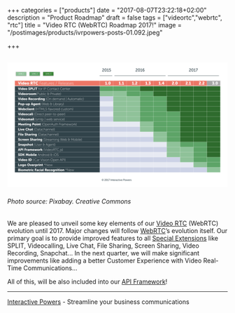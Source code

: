 +++
categories = ["products"]
date = "2017-08-07T23:22:18+02:00"
description = "Product Roadmap"
draft = false
tags = ["videortc","webrtc", "rtc"]
title = "Video RTC (WebRTC) Roadmap 2017!"
image = "/postimages/products/ivrpowers-posts-01.092.jpeg"

+++

![VideoRTC roadmap](/postimages/products/roamdap-videortc-webrtc-2017.png)
------------
###### Photo source: Pixabay. Creative Commons

We are pleased to unveil some key elements of our [Video RTC](http://blog.ivrpowers.com/post/products/video-rtc/) (WebRTC) evolution until 2017.  Major changes will follow [WebRTC](http://blog.ivrpowers.com/post/technologies/what-is-webrtc/)’s evolution itself. Our primary goal is to provide improved features to all [Special Extensions](http://blog.ivrpowers.com/post/products/video-rtc-special-extensions/) like SPLIT, Videocalling, Live Chat, File Sharing, Screen Sharing, Video Recording, Snapchat...  In the next quarter, we will make significant improvements like adding a better Customer Experience with Video Real-Time Communications...

All of this, will be also included into our [API Framework](http://blog.ivrpowers.com/post/development/introducing-videortcjs-developers/)!

---
[Interactive Powers](http://www.ivrpowers.com/) - Streamline your business communications


